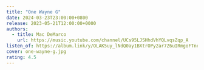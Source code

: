 ```yaml
---
title: "One Wayne G"
date: 2024-03-23T23:00:00+0800
release: 2023-05-21T12:00:00+0000
authors:
  - title: Mac DeMarco
    url: https://music.youtube.com/channel/UCs95LJSHhdVhYQLvqsZqp_A
listen_of: https://album.link/y/OLAK5uy_lNdQ0ay1BXtrOPy2ar7Z6uIRmgoFTnehw
cover: one-wayne-g.jpg
rating: 4.5
---
```

